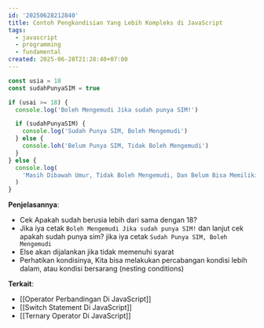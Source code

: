 ```yaml
---
id: '20250628212840'
title: Contoh Pengkondisian Yang Lebih Kompleks di JavaScript
tags:
  - javascript
  - programming
  - fundamental
created: 2025-06-28T21:28:40+07:00
---
```


```javascript
const usia = 18
const sudahPunyaSIM = true

if (usai >= 18) {
  console.log('Boleh Mengemudi Jika sudah punya SIM!')

  if (sudahPunyaSIM) {
    console.log('Sudah Punya SIM, Boleh Mengemudi')
  } else {
    console.loh('Belum Punya SIM, Tidak Boleh Mengemudi')
  }
} else {
  console.log(
    'Masih Dibawah Umur, Tidak Boleh Mengemudi, Dan Belum Bisa Memiliki SIM'
  )
}
```

**Penjelasannya**:

- Cek Apakah sudah berusia lebih dari sama dengan 18?
- Jika iya cetak `Boleh Mengemudi Jika sudah punya SIM!` dan lanjut cek apakah sudah punya sim? jika iya cetak `Sudah Punya SIM, Boleh Mengemudi`
- Else akan dijalankan jika tidak memenuhi syarat
- Perhatikan kondisinya, Kita bisa melakukan percabangan kondisi lebih dalam, atau kondisi bersarang (nesting conditions)

**Terkait**:

- [[Operator Perbandingan Di JavaScript]]
- [[Switch Statement Di JavaScript]]
- [[Ternary Operator Di JavaScript]]
